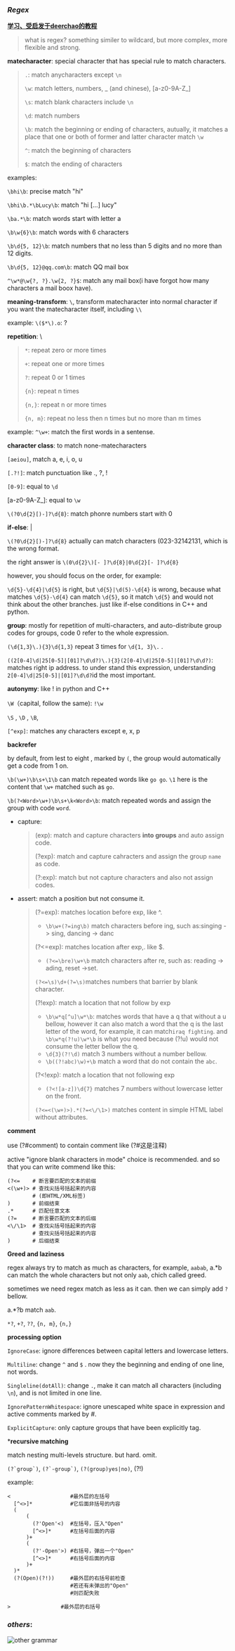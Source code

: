 ### ***Regex***

[**学习、受启发于deerchao的教程**](https://deerchao.cn/tutorials/regex/regex.htm)

> what is regex? something similer to wildcard, but more complex, more flexible and strong.

**matecharacter**: special character that has special rule to match characters.

> `.`: match anycharacters except `\n`
>
> `\w`: match letters, numbers, _ (and chinese), [a-z0-9A-Z_]
>
> `\s`: match blank characters include `\n`
>
> `\d`: match numbers
>
> `\b`: match the beginning or ending of characters, autually, it matches a place that one or both of former and latter character match `\w`
>
> `^`: match the beginning of characters
>
> `$`: match the ending of characters

examples:

`\bhi\b`: precise match "hi"

`\bhi\b.*\bLucy\b`: match "hi [...] lucy"

`\ba.*\b`: match words start with letter a

`\b\w{6}\b`: match words with 6 characters

`\b\d{5, 12}\b`: match numbers that no less than 5 digits and no more than 12 digits.

`\b\d{5, 12}@qq.com\b`: match QQ mail box

`^\w*@\w{?, ?}.\w{2, ?}$`: match any mail box(i have forgot how many characters a mail boox have).

**meaning-transform**: `\`, transform matecharacter into normal character if you want the matecharacter itself, including `\\`

example: `\($*\).o`: ?

**repetition**: \

> `*`: repeat zero or more times
>
> `+`: repeat one or more times
>
> `?`: repeat 0 or 1 times
>
> `{n}`: repeat n times
>
> `{n,}`: repeat n or more times
>
> `{n, m}`: repeat no less then n times but no more than m times

example: `^\w+`: match the first words in a sentense.

**character class**: to match none-matecharacters

`[aeiou]`, match a, e, i, o, u

`[.?!]`: match punctuation like ., ?, !

`[0-9]`: equal to `\d`

[a-z0-9A-Z_]: equal to `\w`

`\(?0\d{2}[)-]?\d{8}`: match phonre numbers start with 0

**if-else**: |

`\(?0\d{2}[)-]?\d{8}` actually can match characters (023-32142131, which is the wrong format.

the right answer is `\(0\d{2}\)[- ]?\d{8}|0\d{2}[- ]?\d{8}`

however, you should focus on the order, for example:

`\d{5}-\d{4}|\d{5}` is right, but `\d{5}|\d(5)-\d{4}` is wrong, because what matches `\d{5}-\d{4}` can match `\d{5}`, so it match `\d{5}` and would not think about the other branches. just like if-else conditions in C++ and python.

**group**: mostly for repetition of multi-characters, and auto-distribute group codes for groups, code 0 refer to the whole expression. 

`(\d{1,3}\.){3}\d{1,3}` repeat 3 times for `\d{1, 3}\.` .

`((2[0-4]\d|25[0-5]|[01]?\d\d?)\.){3}(2[0-4]\d|25[0-5]|[01]?\d\d?)`: matches right ip address. to under stand this expression, understanding `2[0-4]\d|25[0-5]|[01]?\d\d?`id the most important.

**autonymy**: like ! in python and C++

`\W`（capital, follow the same): `!\w`

`\S` , `\D` , `\B`, 

`[^exp]`: matches any characters except e, x, p

**backrefer**

by default, from lest to eight , marked by `(`, the group would automatically get a code from 1 on.

`\b(\w+)\b\s+\1\b` can match repeated words like `go go`. `\1` here is the content that `\w+` matched such as `go`.

`\b(?<Word>\w+)\b\s+\k<Word>\b`: match repeated words and assign the group with code `word`.

- capture: 

  > (exp): match and capture characters **into groups** and auto assign code.
  >
  > (?<name>exp): match and capture cahracters and assign the group `name` as code.
  >
  > (?:exp): match but not capture characters and also not assign codes.

- assert: match a position but not consume it.

  > (?=exp): matches location before exp, like ^.
  >
  > - `\b\w+(?=ing\b)` match characters before ing, such as:singing -> sing, dancing -> danc
  >
  > (?<=exp): matches location after exp,. like $.
  >
  > - `(?<=\bre)\w+\b` match characters after re, such as: reading -> ading, reset ->set.
  >
  > `(?<=\s)\d+(?=\s)`matches numbers that barrier by blank character.
  >
  > (?!exp): match a location that not follow by exp
  >
  > - `\b\w*q[^u]\w*\b`: matches words that have a q that without a u bellow, however it can also match a word that the q is the last letter of the word, for example, it can match`iraq fighting`. and `\b\w*q(?!u)\w*\b` is what you need because (?!u) would not consume the letter bellow the q.
  > - `\d{3}(?!\d)` match 3 numbers without a number bellow.
  > - `\b((?!abc)\w)+\b` match a word that do not contain the `abc`.
  >
  > (?<!exp): match a location that not following exp
  >
  > - `(?<![a-z])\d{7}` matches 7 numbers without lowercase letter on the front.
  >
  > `(?<=<(\w+)>).*(?=<\/\1>)` matches content in simple HTML label without attributes.

**comment**

use (?#comment) to contain comment like (?#这是注释)

active "ignore blank characters in mode" choice is recommended. and so that you can write commend like this:
```
(?<=    # 断言要匹配的文本的前缀
<(\w+)> # 查找尖括号括起来的内容
        # (即HTML/XML标签)
)       # 前缀结束
.*      # 匹配任意文本
(?=     # 断言要匹配的文本的后缀
<\/\1>  # 查找尖括号括起来的内容
        # 查找尖括号括起来的内容
)       # 后缀结束
```

**Greed and laziness**

regex always try to match as much as characters, for example, `aabab`, a.*b can match the whole characters but not only `aab`,  chich called greed.

sometimes we need regex match as less as it can. then we can simply add `?` bellow.

a.*?b match `aab`.

`*?`, `+?`, `??`, `{n, m}`, `{n,}`

**processing option**

`IgnoreCase`: ignore differences between capital letters and lowercase letters.

`Multiline`: change `^` and `$` . now they the beginning and ending of one line, not words.

`Singleline(dotAll)`: change `.`, make it can match all characters (including `\n`), and is not limited in one line.

`IgnorePatternWhitespace`: ignore unescaped white space in expression and active comments marked by #.

`ExplicitCapture`: only capture groups that have been explicitly tag.

***recursive matching**

match nesting multi-levels structure. but hard. omit.

``(?`group`)``, ``(?`-group`)``, ``(?(group)yes|no)``, (?!)

example:

```
<                   #最外层的左括号
  [^<>]*            #它后面非括号的内容
  (
      (
        (?'Open'<)  #左括号，压入"Open"
        [^<>]*      #左括号后面的内容
      )+
      (
        (?'-Open'>) #右括号，弹出一个"Open"
        [^<>]*      #右括号后面的内容
      )+
  )*
  (?(Open)(?!))     #最外层的右括号前检查
                    #若还有未弹出的"Open"
                    #则匹配失败

>                #最外层的右括号
```

### ***others***:

![other grammar](./picture/regex_other_grammar.png)

